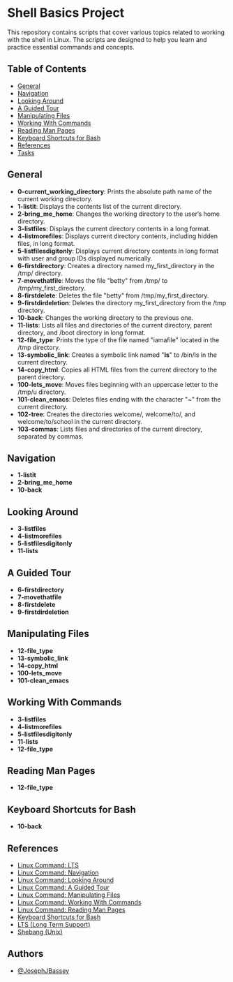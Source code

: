 # Shell Basics Project

This repository contains scripts that cover various topics related to working with the shell in Linux. The scripts are designed to help you learn and practice essential commands and concepts.

## Table of Contents

- [General](#general)
- [Navigation](#navigation)
- [Looking Around](#looking-around)
- [A Guided Tour](#a-guided-tour)
- [Manipulating Files](#manipulating-files)
- [Working With Commands](#working-with-commands)
- [Reading Man Pages](#reading-man-pages)
- [Keyboard Shortcuts for Bash](#keyboard-shortcuts-for-bash)
- [References](#references)
- [Tasks](#tasks)

## General

- **0-current_working_directory**: Prints the absolute path name of the current working directory.
- **1-listit**: Displays the contents list of the current directory.
- **2-bring_me_home**: Changes the working directory to the user’s home directory.
- **3-listfiles**: Displays the current directory contents in a long format.
- **4-listmorefiles**: Displays current directory contents, including hidden files, in long format.
- **5-listfilesdigitonly**: Displays current directory contents in long format with user and group IDs displayed numerically.
- **6-firstdirectory**: Creates a directory named my_first_directory in the /tmp/ directory.
- **7-movethatfile**: Moves the file "betty" from /tmp/ to /tmp/my_first_directory.
- **8-firstdelete**: Deletes the file "betty" from /tmp/my_first_directory.
- **9-firstdirdeletion**: Deletes the directory my_first_directory from the /tmp directory.
- **10-back**: Changes the working directory to the previous one.
- **11-lists**: Lists all files and directories of the current directory, parent directory, and /boot directory in long format.
- **12-file_type**: Prints the type of the file named "iamafile" located in the /tmp directory.
- **13-symbolic_link**: Creates a symbolic link named "__ls__" to /bin/ls in the current directory.
- **14-copy_html**: Copies all HTML files from the current directory to the parent directory.
- **100-lets_move**: Moves files beginning with an uppercase letter to the /tmp/u directory.
- **101-clean_emacs**: Deletes files ending with the character "~" from the current directory.
- **102-tree**: Creates the directories welcome/, welcome/to/, and welcome/to/school in the current directory.
- **103-commas**: Lists files and directories of the current directory, separated by commas.

## Navigation

- **1-listit**
- **2-bring_me_home**
- **10-back**

## Looking Around

- **3-listfiles**
- **4-listmorefiles**
- **5-listfilesdigitonly**
- **11-lists**

## A Guided Tour

- **6-firstdirectory**
- **7-movethatfile**
- **8-firstdelete**
- **9-firstdirdeletion**

## Manipulating Files

- **12-file_type**
- **13-symbolic_link**
- **14-copy_html**
- **100-lets_move**
- **101-clean_emacs**

## Working With Commands

- **3-listfiles**
- **4-listmorefiles**
- **5-listfilesdigitonly**
- **11-lists**
- **12-file_type**

## Reading Man Pages

- **12-file_type**

## Keyboard Shortcuts for Bash

- **10-back**

## References

- [Linux Command: LTS](https://linuxcommand.org/lc3_lts0010.php)
- [Linux Command: Navigation](https://linuxcommand.org/lc3_lts0020.php)
- [Linux Command: Looking Around](https://linuxcommand.org/lc3_lts0030.php)
- [Linux Command: A Guided Tour](https://linuxcommand.org/lc3_lts0040.php)
- [Linux Command: Manipulating Files](https://linuxcommand.org/lc3_lts0050.php)
- [Linux Command: Working With Commands](https://linuxcommand.org/lc3_lts0060.php)
- [Linux Command: Reading Man Pages](https://linuxcommand.org/lc3_man_pages/man1.html)
- [Keyboard Shortcuts for Bash](https://www.howtogeek.com/181/keyboard-shortcuts-for-bash-command-shell-for-ubuntu-debian-suse-redhat-linux-etc/)
- [LTS (Long Term Support)](https://wiki.ubuntu.com/LTS)
- [Shebang (Unix)](https://en.wikipedia.org/wiki/Shebang_(Unix))
## Authors

- [@JosephJBassey](https://www.github.com/josephjbassey)


